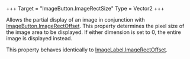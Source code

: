 +++
Target = "ImageButton.ImageRectSize"
Type = Vector2
+++

Allows the partial display of an image in conjunction with [ImageButton.ImageRectOffset](https://developer.roblox.com/api-reference/property/ImageButton/ImageRectOffset). This property determines the pixel size of the image area to be displayed. If either dimension is set to 0, the entire image is displayed instead.This property behaves identically to [ImageLabel.ImageRectOffset](https://developer.roblox.com/api-reference/property/ImageLabel/ImageRectOffset).